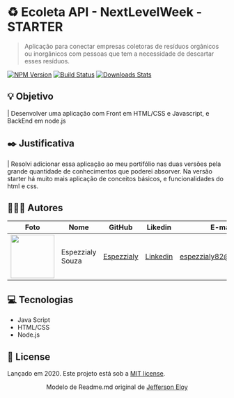 <!-- <p align="center">
   <img src="./.github/logo.png" width="150"/>
</p> -->

# :recycle: Ecoleta API - NextLevelWeek - STARTER

> Aplicação para conectar empresas coletoras de resíduos orgânicos ou inorgânicos com pessoas que tem a necessidade de descartar esses resíduos.

[![NPM Version][npm-image]][npm-url]
[![Build Status][travis-image]][travis-url]
[![Downloads Stats][npm-downloads]][npm-url]

<!-- <p align="center">
  <img align="center" src="./docs/Screenshot.png" alt="Web-Signin" border="0">
</p>
 -->

## :bulb: Objetivo

| Desenvolver uma aplicação com Front em HTML/CSS e Javascript, e BackEnd em node.js

## :black_nib: Justificativa

| Resolvi adicionar essa aplicação ao meu portifólio nas duas versões pela grande quantidade de conhecimentos que poderei absorver. Na versão starter há muito mais aplicação de conceitos básicos, e funcionalidades do html e css.

## 👨🏼‍💻 Autores

| Foto                                                                                                                             | Nome                      | GitHub                                   | Likedin                                                 | E-mail                    |
| -------------------------------------------------------------------------------------------------------------------------------- | ------------------------- | ---------------------------------------- | ------------------------------------------------------- | ------------------------- |
| <img src="https://avatars0.githubusercontent.com/u/55398495?v=4" width="100px"> | Espezzialy Souza | [Espezzialy](https://github.com/espezzialy) | [Linkedin](https://www.linkedin.com/in/espezzialy/) | espezzialy82@gmail.com |

## :computer: Tecnologias

- Java Script
- HTML/CSS
- Node.js

## :green_book: License

Lançado em 2020.
Este projeto está sob a [MIT license](https://github.com/jeffeloy/ecoleta-backend/blob/master/LICENSE).

<p align="center">
   Modelo de Readme.md original de <a href="https://github.com/jeffeloy">Jefferson Eloy</a>
</p>

<!-- Markdown link & img dfn's -->

[npm-image]: https://img.shields.io/npm/v/datadog-metrics.svg?style=flat-square
[npm-url]: https://npmjs.org/package/datadog-metrics
[npm-downloads]: https://img.shields.io/npm/dm/datadog-metrics.svg?style=flat-square
[travis-image]: https://img.shields.io/travis/dbader/node-datadog-metrics/master.svg?style=flat-square
[travis-url]: https://travis-ci.org/dbader/node-datadog-metrics
